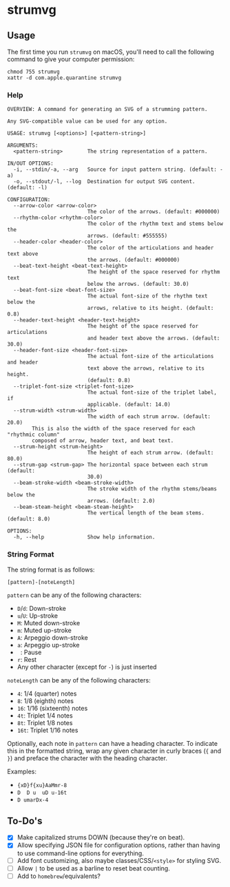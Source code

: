 # strumvg

## Usage

The first time you run `strumvg` on macOS, you'll need to call the following command to give your computer permission:

```shell
chmod 755 strumvg
xattr -d com.apple.quarantine strumvg
```

### Help

```
OVERVIEW: A command for generating an SVG of a strumming pattern.

Any SVG-compatible value can be used for any option.

USAGE: strumvg [<options>] [<pattern-string>]

ARGUMENTS:
  <pattern-string>        The string representation of a pattern.

IN/OUT OPTIONS:
  -i, --stdin/-a, --arg   Source for input pattern string. (default: -a)
  -o, --stdout/-l, --log  Destination for output SVG content. (default: -l)

CONFIGURATION:
  --arrow-color <arrow-color>
                          The color of the arrows. (default: #000000)
  --rhythm-color <rhythm-color>
                          The color of the rhythm text and stems below the
                          arrows. (default: #555555)
  --header-color <header-color>
                          The color of the articulations and header text above
                          the arrows. (default: #000000)
  --beat-text-height <beat-text-height>
                          The height of the space reserved for rhythm text
                          below the arrows. (default: 30.0)
  --beat-font-size <beat-font-size>
                          The actual font-size of the rhythm text below the
                          arrows, relative to its height. (default: 0.8)
  --header-text-height <header-text-height>
                          The height of the space reserved for articulations
                          and header text above the arrows. (default: 30.0)
  --header-font-size <header-font-size>
                          The actual font-size of the articulations and header
                          text above the arrows, relative to its height.
                          (default: 0.8)
  --triplet-font-size <triplet-font-size>
                          The actual font-size of the triplet label, if
                          applicable. (default: 14.0)
  --strum-width <strum-width>
                          The width of each strum arrow. (default: 20.0)
        This is also the width of the space reserved for each "rhythmic column"
        composed of arrow, header text, and beat text.
  --strum-height <strum-height>
                          The height of each strum arrow. (default: 80.0)
  --strum-gap <strum-gap> The horizontal space between each strum  (default:
                          30.0)
  --beam-stroke-width <beam-stroke-width>
                          The stroke width of the rhythm stems/beams below the
                          arrows. (default: 2.0)
  --beam-steam-height <beam-steam-height>
                          The vertical length of the beam stems. (default: 8.0)

OPTIONS:
  -h, --help              Show help information.
```

### String Format

The string format is as follows:

`[pattern]-[noteLength]`

`pattern` can be any of the following characters:

- `D`/`d`: Down-stroke
- `u`/`U`: Up-stroke
- `M`: Muted down-stroke
- `m`: Muted up-stroke
- `A`: Arpeggio down-stroke
- `a`: Arpeggio up-stroke
- <code>&nbsp;</code>: Pause
- `r`: Rest
- Any other character (except for `-`) is just inserted

`noteLength` can be any of the following characters:

- `4`: 1/4 (quarter) notes
- `8`: 1/8 (eighth) notes
- `16`: 1/16 (sixteenth) notes
- `4t`: Triplet 1/4 notes
- `8t`: Triplet 1/8 notes
- `16t`: Triplet 1/16 notes

Optionally, each note in `pattern` can have a heading character. To indicate this in the formatted string, wrap any given character in curly braces (`{` and `}`) and preface the character with the heading character.

Examples:

- `{xD}f{xu}AaMmr-8`
- `D  D u  uD u-16t`
- `D umarDx-4`

## To-Do's

- [x] Make capitalized strums DOWN (because they're on beat).
- [x] Allow specifying JSON file for configuration options, rather than having to use command-line options for everything.   
- [ ] Add font customizing, also maybe classes/CSS/`<style>` for styling SVG.
- [ ] Allow `|` to be used as a barline to reset beat counting.
- [ ] Add to `homebrew`/equivalents?
